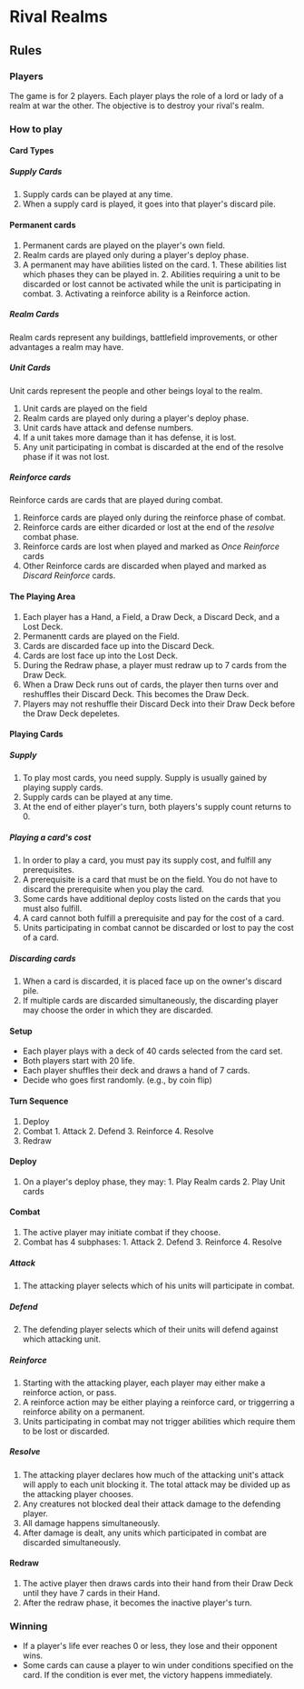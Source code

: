 # Rival Realms

## Rules

### Players

The game is for 2 players. Each player plays the role of a lord or lady of a realm at war the other.
The objective is to destroy your rival's realm.

### How to play

#### Card Types

##### Supply Cards

  1. Supply cards can be played at any time.
  2. When a supply card is played, it goes into that player's discard pile.

#### Permanent cards

  1. Permanent cards are played on the player's own field.
  2. Realm cards are played only during a player's deploy phase.
  3. A permanent may have abilities listed on the card.
    1. These abilities list which phases they can be played in.
    2. Abilities requiring a unit to be discarded or lost cannot be activated while the
       unit is participating in combat.
    3. Activating a reinforce ability is a Reinforce action.

##### Realm Cards

Realm cards represent any buildings, battlefield improvements, or other advantages a realm may have.

##### Unit Cards

Unit cards represent the people and other beings loyal to the realm.

  1. Unit cards are played on the field
  2. Realm cards are played only during a player's deploy phase.
  3. Unit cards have attack and defense numbers.
  4. If a unit takes more damage than it has defense, it is lost.
  6. Any unit participating in combat is discarded at the end of the resolve phase if it was not lost.

##### Reinforce cards

Reinforce cards are cards that are played during combat.

  1. Reinforce cards are played only during the reinforce phase of combat.
  2. Reinforce cards are either dicarded or lost at the end of the *resolve* combat phase.
  3. Reinforce cards are lost when played and marked as _Once Reinforce_ cards
  4. Other Reinforce cards are discarded when played and marked as _Discard Reinforce_ cards.

#### The Playing Area

  1. Each player has a Hand, a Field, a Draw Deck, a Discard Deck, and a Lost Deck.
  2. Permanentt cards are played on the Field.
  3. Cards are discarded face up into the Discard Deck.
  4. Cards are lost face up into the Lost Deck.
  5. During the Redraw phase, a player must redraw up to 7 cards from the Draw Deck.
  6. When a Draw Deck runs out of cards, the player then turns over and reshuffles their Discard Deck. This becomes the Draw Deck.
  7. Players may not reshuffle their Discard Deck into their Draw Deck before the Draw Deck depeletes.

#### Playing Cards

##### Supply

  1. To play most cards, you need supply. Supply is usually gained by playing supply cards.
  2. Supply cards can be played at any time.
  2. At the end of either player's turn, both players's supply count returns to 0.

##### Playing a card's cost

  1. In order to play a card, you must pay its supply cost, and fulfill any prerequisites.
  2. A prerequisite is a card that must be on the field. You do not have to discard the
     prerequisite when you play the card.
  3. Some cards have additional deploy costs listed on the cards that you must also fulfill.
  4. A card cannot both fulfill a prerequisite and pay for the cost of a card.
  5. Units participating in combat cannot be discarded or lost to pay the cost of a card.

##### Discarding cards

  1. When a card is discarded, it is placed face up on the owner's discard pile.
  2. If multiple cards are discarded simultaneously, the discarding player may choose the order
     in which they are discarded.

#### Setup

  - Each player plays with a deck of 40 cards selected from the card set.
  - Both players start with 20 life.
  - Each player shuffles their deck and draws a hand of 7 cards.
  - Decide who goes first randomly. (e.g., by coin flip)

#### Turn Sequence

  1. Deploy
  2. Combat
    1. Attack
    2. Defend
    3. Reinforce
    4. Resolve
  3. Redraw

#### Deploy

  1. On a player's deploy phase, they may:
    1. Play Realm cards
    2. Play Unit cards

#### Combat

  1. The active player may initiate combat if they choose.
  2. Combat has 4 subphases:
    1. Attack
    2. Defend
    3. Reinforce
    4. Resolve

##### Attack

  1. The attacking player selects which of his units will participate in combat.

##### Defend

  2. The defending player selects which of their units will defend against which attacking unit.

##### Reinforce

  1. Starting with the attacking player, each player may either make a reinforce action, or pass.
  2. A reinforce action may be either playing a reinforce card, or triggerring a reinforce ability on a permanent.
  3. Units participating in combat may not trigger abilities which require them to be lost or discarded.

##### Resolve

  1. The attacking player declares how much of the attacking unit's attack will apply
     to each unit blocking it.  The total attack  may be divided up as the attacking player chooses.
  2. Any creatures not blocked deal their attack damage to the defending player.
  3. All damage happens simultaneously.
  4. After damage is dealt, any units which participated in combat are discarded simultaneously.

#### Redraw

  1. The active player then draws cards into their hand from their Draw Deck until they have 7 cards in their Hand.
  2. After the redraw phase, it becomes the inactive player's turn.

### Winning

  - If a player's life ever reaches 0 or less, they lose and their opponent wins.
  - Some cards can cause a player to win under conditions specified on the card.
    If the condition is ever met, the victory happens immediately.


